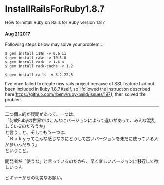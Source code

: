 # InstallRailsForRuby1.8.7
How to install Ruby on Rails for Ruby version 1.8.7

#### Aug 21 2017  

Following steps below may solve your problem...  

````
$ gem install i18n -v 0.6.11
$ gem install rake -v 10.5.0
$ gem install rack -v 1.6.4
$ gem install rack-cache -v 1.2

$ gem install rails -v 3.2.22.5
````

I've once failed to create new rails project because of SSL feature had not been included in Ruby 1.8.7 itself, so I followed the instruction described here(https://github.com/rbenv/ruby-build/issues/197), then solved the problem.

-----

二つ個人的が疑問があって、一つは、  
「何故Rubyの世界ではこんなにバージョンによって違いがあって、みんな混乱しているのだろうか」  
と言うこと、そしてもう一つは、  
「Ｒｕｂｙってこんな感じなのにどうして古いバージョンを未だに使っている人が多いんだろう」  
ということ。  

開発者が「使うな」と言っているのだから、早く新しいバージョンに移行して欲しいっす。  

ビギナーからの切実なお願い。
